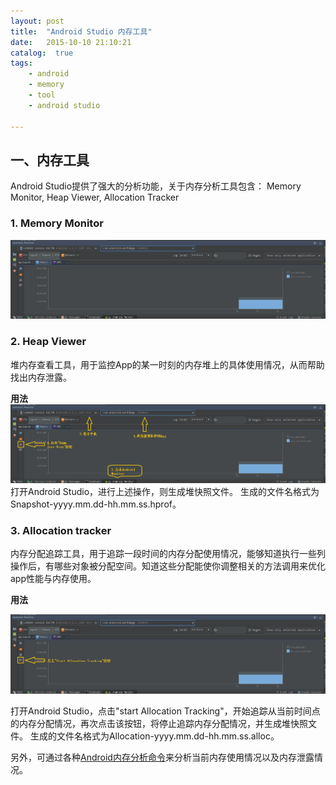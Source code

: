```yaml
---
layout: post
title:  "Android Studio 内存工具"
date:   2015-10-10 21:10:21
catalog:  true
tags:
    - android
    - memory
    - tool
    - android studio

---
```



## 一、内存工具

Android Studio提供了强大的分析功能，关于内存分析工具包含：
Memory Monitor, Heap Viewer, Allocation Tracker

### 1. Memory Monitor

![memory-monitor](/images/android-tools/memory-monitor.png)


### 2. Heap Viewer

堆内存查看工具，用于监控App的某一时刻的内存堆上的具体使用情况，从而帮助找出内存泄露。

**用法**  
![heap-viewer](\images\android-tools\heap-viewer.png)
打开Android Studio，进行上述操作，则生成堆快照文件。 生成的文件名格式为Snapshot-yyyy.mm.dd-hh.mm.ss.hprof。

### 3. Allocation tracker

内存分配追踪工具，用于追踪一段时间的内存分配使用情况，能够知道执行一些列操作后，有哪些对象被分配空间。知道这些分配能使你调整相关的方法调用来优化app性能与内存使用。

**用法**  

![allocation-tracker](\images\android-tools\allocation-tracker.png) 
 
打开Android Studio，点击"start Allocation Tracking"，开始追踪从当前时间点的内存分配情况，再次点击该按钮，将停止追踪内存分配情况，并生成堆快照文件。 生成的文件名格式为Allocation-yyyy.mm.dd-hh.mm.ss.alloc。

另外，可通过各种[Android内存分析命令](http://gityuan.com/2016/01/02/memory-tool/)来分析当前内存使用情况以及内存泄露情况。


